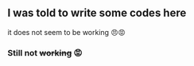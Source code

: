 ## I was told to write some codes here

it does not seem to be working :angry::rage:

### Still not ~~working~~ :rage:
